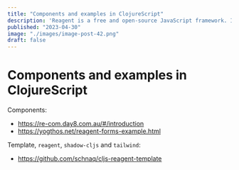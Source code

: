 ```yaml
---
title: "Components and examples in ClojureScript"
description: 'Reagent is a free and open-source JavaScript framework. It can be used to build and test web applications.'
published: "2023-04-30"
image: "./images/image-post-42.png"
draft: false
---
```


# Components and examples in ClojureScript
Components:
- https://re-com.day8.com.au/#/introduction
- https://yogthos.net/reagent-forms-example.html

Template, `reagent`, `shadow-cljs` and `tailwind`:
- https://github.com/schnaq/cljs-reagent-template

